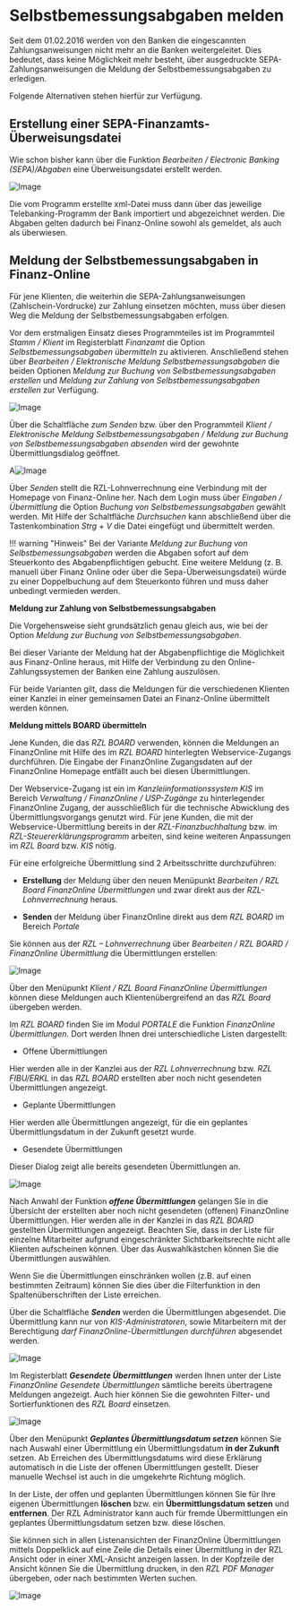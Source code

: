 # Selbstbemessungsabgaben melden

Seit dem 01.02.2016 werden von den Banken die eingescannten Zahlungsanweisungen nicht mehr an die Banken weitergeleitet. Dies bedeutet, dass keine Möglichkeit mehr besteht, über ausgedruckte SEPA-Zahlungsanweisungen die Meldung der Selbstbemessungsabgaben zu erledigen.

Folgende Alternativen stehen hierfür zur Verfügung.

## Erstellung einer SEPA-Finanzamts-Überweisungsdatei

Wie schon bisher kann über die Funktion *Bearbeiten / Electronic Banking (SEPA)/Abgaben* eine Überweisungsdatei erstellt werden.

![Image](<img/image508.png>)

Die vom Programm erstellte xml-Datei muss dann über das jeweilige Telebanking-Programm der Bank importiert und abgezeichnet werden. Die Abgaben gelten dadurch bei Finanz-Online sowohl als gemeldet, als auch als überwiesen.

## Meldung der Selbstbemessungsabgaben in Finanz-Online

Für jene Klienten, die weiterhin die SEPA-Zahlungsanweisungen (Zahlschein-Vordrucke) zur Zahlung einsetzen möchten, muss über diesen Weg die Meldung der Selbstbemessungsabgaben erfolgen.

Vor dem erstmaligen Einsatz dieses Programmteiles ist im Programmteil *Stamm / Klient* im Registerblatt *Finanzamt* die Option *Selbstbemessungsabgaben übermitteln* zu aktivieren. Anschließend stehen über *Bearbeiten / Elektronische Meldung Selbstbemessungsabgaben* die beiden Optionen *Meldung zur Buchung von Selbstbemessungsabgaben erstellen* und *Meldung zur Zahlung von Selbstbemessungsabgaben erstellen* zur Verfügung.

![Image](<img/image509.png>)

Über die Schaltfläche *zum Senden* bzw. über den Programmteil *Klient / Elektronische Meldung Selbstbemessungsabgaben / Meldung zur Buchung von Selbstbemessungsabgaben absenden* wird der gewohnte Übermittlungsdialog geöffnet.

A![Image](<img/image510.png>)

Über *Senden* stellt die RZL-Lohnverrechnung eine Verbindung mit der Homepage von Finanz-Online her. Nach dem Login muss über *Eingaben / Übermittlung* die Option *Buchung von Selbstbemessungsabgaben* gewählt werden. Mit Hilfe der Schaltfläche *Durchsuchen* kann abschließend über die Tastenkombination *Strg + V* die Datei eingefügt und übermittelt werden.

!!! warning "Hinweis"
    Bei der Variante *Meldung zur Buchung von Selbstbemessungsabgaben* werden die Abgaben sofort auf dem Steuerkonto des Abgabenpflichtigen gebucht. Eine weitere Meldung (z. B. manuell über Finanz Online oder über die Sepa-Überweisungsdatei) würde zu einer Doppelbuchung auf dem Steuerkonto führen und muss daher unbedingt vermieden werden.

**Meldung zur Zahlung von Selbstbemessungsabgaben**

Die Vorgehensweise sieht grundsätzlich genau gleich aus, wie bei der Option *Meldung zur Buchung von Selbstbemessungsabgaben*.

Bei dieser Variante der Meldung hat der Abgabenpflichtige die Möglichkeit aus Finanz-Online heraus, mit Hilfe der Verbindung zu den Online-Zahlungssystemen der Banken eine Zahlung auszulösen.

Für beide Varianten gilt, dass die Meldungen für die verschiedenen Klienten einer Kanzlei in einer gemeinsamen Datei an Finanz-Online übermittelt werden können.

**Meldung mittels BOARD übermitteln**

Jene Kunden, die das *RZL BOARD* verwenden, können die Meldungen an FinanzOnline mit Hilfe des im *RZL BOARD* hinterlegten
Webservice-Zugangs durchführen. Die Eingabe der FinanzOnline Zugangsdaten auf der FinanzOnline Homepage entfällt auch bei diesen Übermittlungen.

Der Webservice-Zugang ist ein im *Kanzleiinformationssystem KIS* im Bereich *Verwaltung / FinanzOnline / USP-Zugänge* zu hinterlegender FinanzOnline Zugang, der ausschließlich für die technische Abwicklung des Übermittlungsvorgangs genutzt wird. Für jene Kunden, die mit der Webservice-Übermittlung bereits in der *RZL-Finanzbuchhaltung* bzw. im *RZL-Steuererklärungsprogramm* arbeiten, sind keine weiteren Anpassungen im *RZL Board* bzw. *KIS* nötig.

Für eine erfolgreiche Übermittlung sind 2 Arbeitsschritte durchzuführen:

- **Erstellung** der Meldung über den neuen Menüpunkt *Bearbeiten / RZL   Board FinanzOnline Übermittlungen* und zwar direkt aus der *RZL-Lohnverrechnung* heraus.

- **Senden** der Meldung über FinanzOnline direkt aus dem *RZL BOARD* im Bereich *Portale*

Sie können aus der *RZL – Lohnverrechnung* über *Bearbeiten / RZL BOARD / FinanzOnline Übermittlung* die Übermittlungen erstellen:

![Image](<img/image328.png>)

Über den Menüpunkt *Klient / RZL Board FinanzOnline* *Übermittlungen* können diese Meldungen auch Klientenübergreifend an das *RZL Board* übergeben werden.

Im *RZL BOARD* finden Sie im Modul *PORTALE* die Funktion *FinanzOnline Übermittlungen.* Dort werden Ihnen drei unterschiedliche Listen dargestellt:

- Offene Übermittlungen

Hier werden alle in der Kanzlei aus der *RZL Lohnverrechnung* bzw. *RZL FIBU/ERKL* in das *RZL BOARD* erstellten aber noch nicht gesendeten Übermittlungen angezeigt.

- Geplante Übermittlungen

Hier werden alle Übermittlungen angezeigt, für die ein geplantes Übermittlungsdatum in der Zukunft gesetzt wurde.

- Gesendete Übermittlungen

Dieser Dialog zeigt alle bereits gesendeten Übermittlungen an.

![Image](<img/image329.png>)

Nach Anwahl der Funktion ***offene Übermittlungen*** gelangen Sie in die Übersicht der erstellten aber noch nicht gesendeten (offenen) FinanzOnline Übermittlungen. Hier werden alle in der Kanzlei in das *RZL BOARD* gestellten Übermittlungen angezeigt. Beachten Sie, dass in der Liste für einzelne Mitarbeiter aufgrund eingeschränkter Sichtbarkeitsrechte nicht alle Klienten aufscheinen können. Über das Auswahlkästchen können Sie die Übermittlungen auswählen.

Wenn Sie die Übermittlungen einschränken wollen (z.B. auf einen bestimmten Zeitraum) können Sie dies über die Filterfunktion in den Spaltenüberschriften der Liste erreichen.

Über die Schaltfläche ***Senden*** werden die Übermittlungen abgesendet. Die Übermittlung kann nur von *KIS-Administratoren*, sowie Mitarbeitern mit der Berechtigung *darf FinanzOnline-Übermittlungen durchführen* abgesendet werden.

![Image](<img/image330.png>)

Im Registerblatt ***Gesendete Übermittlungen*** werden Ihnen unter der Liste *FinanzOnline Gesendete Übermittlungen* sämtliche bereits übertragene Meldungen angezeigt. Auch hier können Sie die gewohnten Filter- und Sortierfunktionen des *RZL Board* einsetzen.

![Image](<img/image331.png>)

Über den Menüpunkt ***Geplantes Übermittlungsdatum setzen*** können Sie nach Auswahl einer Übermittlung ein Übermittlungsdatum **in der Zukunft** setzen. Ab Erreichen des Übermittlungsdatums wird diese Erklärung automatisch in die Liste der offenen Übermittlungen gestellt. Dieser manuelle Wechsel ist auch in die umgekehrte Richtung möglich.

In der Liste, der offen und geplanten Übermittlungen können Sie für Ihre eigenen Übermittlungen **löschen** bzw. ein **Übermittlungsdatum setzen** und **entfernen**. Der RZL Administrator kann auch für fremde Übermittlungen ein geplantes Übermittlungsdatum setzen bzw. diese löschen.

Sie können sich in allen Listenansichten der FinanzOnline Übermittlungen mittels Doppelklick auf eine Zeile die Details einer Übermittlung in der RZL Ansicht oder in einer XML-Ansicht anzeigen lassen. In der Kopfzeile der Ansicht können Sie die Übermittlung drucken, in den *RZL PDF Manager* übergeben, oder nach bestimmten Werten suchen.

![Image](<img/image332.png>)


